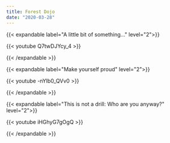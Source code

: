 ```yaml
---
title: Forest Dojo
date: "2020-03-28"
---
```


{{< expandable label="A little bit of something..." level="2">}}

{{< youtube Q7twDJYcy_4 >}}

{{< /expandable >}}

{{< expandable label="Make yourself proud" level="2">}}

{{< youtube -nYlb0_QVv0 >}}

{{< /expandable >}}

{{< expandable label="This is not a drill: Who are you anyway?" level="2">}}

{{< youtube iHGhyG7gOgQ >}}

{{< /expandable >}}